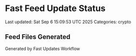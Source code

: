 # Fast Feed Update Status
Last updated: Sat Sep  6 15:09:53 UTC 2025
Categories: crypto

## Feed Files Generated

Generated by Fast Updates Workflow
